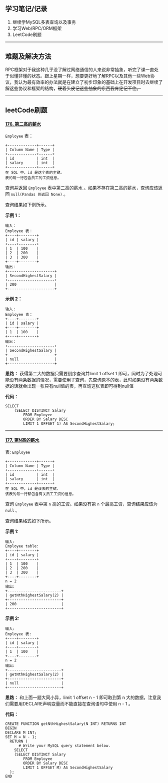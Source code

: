## 学习笔记/记录

1. 继续学MySQL多表查询以及事务
1. 学习Web/RPC/ORM框架
1. LeetCode刷题

--------------

## 难题及解决方法

RPC框架对于我这种几乎没了解过网络通信的人来说非常抽象，听完了课一直处于似懂非懂的状态。跟上星期一样，想要更好地了解RPC以及其他一些Web协议，我认为最有效率的办法就是在建立了初步印象的基础上在开发项目时去继续了解这些协议和框架的结构，~~硬着头皮记这些抽象的东西我肯定记不住。~~

--------------

## leetCode刷题

#### [176. 第二高的薪水](https://leetcode.cn/problems/second-highest-salary/)

`Employee` 表：

```mysql
+-------------+------+
| Column Name | Type |
+-------------+------+
| id          | int  |
| salary      | int  |
+-------------+------+
在 SQL 中，id 是这个表的主键。
表的每一行包含员工的工资信息。
```

 

查询并返回 `Employee` 表中第二高的薪水 。如果不存在第二高的薪水，查询应该返回 `null(Pandas 则返回 None)` 。

查询结果如下例所示。

 

**示例 1：**

```mysql
输入：
Employee 表：
+----+--------+
| id | salary |
+----+--------+
| 1  | 100    |
| 2  | 200    |
| 3  | 300    |
+----+--------+
输出：
+---------------------+
| SecondHighestSalary |
+---------------------+
| 200                 |
+---------------------+
```

**示例 2：**

```mysql
输入：
Employee 表：
+----+--------+
| id | salary |
+----+--------+
| 1  | 100    |
+----+--------+
输出：
+---------------------+
| SecondHighestSalary |
+---------------------+
| null                |
+---------------------+
```

**思路：** 获得第二大的数据只需要倒序查询并limit 1 offset 1 即可，同时为了处理可能没有两条数据的情况，需要使用子查询，先查询原本的表，此时如果没有两条数据的话就会出现一张只有null值的表，再查询这张表即可得到null值

**代码：**

```mysql
SELECT
    (SELECT DISTINCT Salary
        FROM Employee
        ORDER BY Salary DESC
        LIMIT 1 OFFSET 1) AS SecondHighestSalary;
```

-----------------------------

#### [177. 第N高的薪水](https://leetcode.cn/problems/nth-highest-salary/)

表: `Employee`

```mysql
+-------------+------+
| Column Name | Type |
+-------------+------+
| id          | int  |
| salary      | int  |
+-------------+------+
在 SQL 中，id 是该表的主键。
该表的每一行都包含有关员工工资的信息。
```

 

查询 `Employee` 表中第 `n` 高的工资。如果没有第 `n` 个最高工资，查询结果应该为 `null` 。

查询结果格式如下所示。

 

**示例 1:**

```mysql
输入: 
Employee table:
+----+--------+
| id | salary |
+----+--------+
| 1  | 100    |
| 2  | 200    |
| 3  | 300    |
+----+--------+
n = 2
输出: 
+------------------------+
| getNthHighestSalary(2) |
+------------------------+
| 200                    |
+------------------------+
```

**示例 2:**

```mysql
输入: 
Employee 表:
+----+--------+
| id | salary |
+----+--------+
| 1  | 100    |
+----+--------+
n = 2
输出: 
+------------------------+
| getNthHighestSalary(2) |
+------------------------+
| null                   |
+------------------------+
```

**思路：** 和上面一题大同小异，limit 1 offset n - 1 即可取到第 n 大的数据，注意我们需要用DECLARE声明变量而不能直接在查询语句中使用 n - 1 。

**代码：**

```mysql
CREATE FUNCTION getNthHighestSalary(N INT) RETURNS INT
BEGIN
DECLARE M INT;
SET M = N - 1;
  RETURN (
      # Write your MySQL query statement below.
    SELECT
    (SELECT DISTINCT Salary
        FROM Employee
        ORDER BY Salary DESC
        LIMIT 1 OFFSET M) AS SecondHighestSalary
  );
END
```

